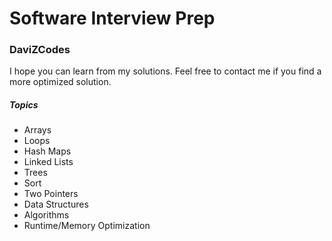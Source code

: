 # Software Interview Prep
### DaviZCodes

I hope you can learn from my solutions. Feel free to contact me if you find a more optimized solution. 

##### Topics
+ Arrays
+ Loops
+ Hash Maps
+ Linked Lists
+ Trees
+ Sort
+ Two Pointers
+ Data Structures
+ Algorithms
+ Runtime/Memory Optimization 

